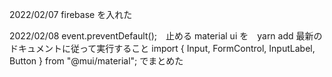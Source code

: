 2022/02/07
firebase を入れた

2022/02/08
event.preventDefault();　止める
material ui を　yarn add
最新のドキュメントに従って実行すること
import { Input, FormControl, InputLabel, Button } from "@mui/material"; でまとめた


